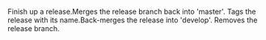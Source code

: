 Finish up a release.Merges the release branch back into 'master'.
Tags the release with its name.Back-merges the release into 'develop'.
Removes the release branch.
